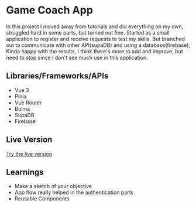 # Game Coach App

In this project I moved away from tutorials and did everything on my own, struggled hard in some parts, but turned out fine.
Started as a small application to register and receive requests to test my skills.
But branched out to communicate with other API(supaDB) and using a database(firebase);
Kinda happy with the results, I think there's more to add and improve, but need to stop since I don't see much use in this application.

## Libraries/Frameworks/APIs

- Vue 3
- Pinia
- Vue Router
- Bulma
- SupaDB
- Firebase

## Live Version

[Try the live version](https://gamecoaches-e8335.web.app)

## Learnings

- Make a sketch of your objective
- App flow really helped in the authentication parts
- Reusable Components

